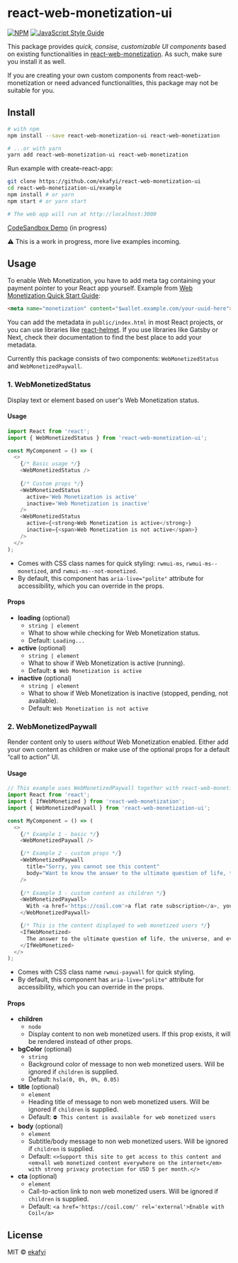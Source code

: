 # react-web-monetization-ui

[![NPM](https://img.shields.io/npm/v/react-web-monetization-ui.svg)](https://www.npmjs.com/package/react-web-monetization-ui) [![JavaScript Style Guide](https://img.shields.io/badge/code_style-standard-brightgreen.svg)](https://standardjs.com)

This package provides _quick, consise, customizable UI components_ based on existing functionalities in [react-web-monetization](https://github.com/sharafian/react-web-monetization). As such, make sure you install it as well.

If you are creating your own custom components from react-web-monetization or need advanced functionalities, this package may not be suitable for you.

## Install

```bash
# with npm
npm install --save react-web-monetization-ui react-web-monetization

# ...or with yarn
yarn add react-web-monetization-ui react-web-monetization
```

Run example with create-react-app:

```bash
git clone https://github.com/ekafyi/react-web-monetization-ui
cd react-web-monetization-ui/example
npm install # or yarn
npm start # or yarn start

# The web app will run at http://localhost:3000
```

[CodeSandbox Demo](https://codesandbox.io/s/react-web-monetization-ui-examples-5r1ck) (in progress)

⚠️ This is a work in progress, more live examples incoming.

## Usage

To enable Web Monetization, you have to add meta tag containing your payment pointer to your React app yourself. Example from [Web Monetization Quick Start Guide](https://webmonetization.org/docs/getting-started):

```html
<meta name="monetization" content="$wallet.example.com/your-uuid-here">
```

You can add the metadata in `public/index.html` in most React projects, or you can use libraries like [react-helmet](https://github.com/nfl/react-helmet). If you use libraries like Gatsby or Next, check their documentation to find the best place to add your metadata.

Currently this package consists of two components: `WebMonetizedStatus` and `WebMonetizedPaywall`.

### 1. WebMonetizedStatus

Display text or element based on user's Web Monetization status.

#### Usage

```js
import React from 'react';
import { WebMonetizedStatus } from 'react-web-monetization-ui';

const MyComponent = () => (
  <>    
    {/* Basic usage */}
    <WebMonetizedStatus />
    
    {/* Custom props */}
    <WebMonetizedStatus
      active='Web Monetization is active'
      inactive='Web Monetization is inactive'
    />
    <WebMonetizedStatus
      active={<strong>Web Monetization is active</strong>}
      inactive={<span>Web Monetization is not active</span>}
    />
  </>
);
```

- Comes with CSS class names for quick styling: `rwmui-ms`, `rwmui-ms--monetized`, and `rwmui-ms--not-monetized`.
- By default, this component has `aria-live="polite"` attribute for accessibility, which you can override in the props.

#### Props

- **loading** (optional)
  - `string | element`
  - What to show while checking for Web Monetization status.
  - Default: `Loading...`
- **active** (optional)
  - `string | element`
  - What to show if Web Monetization is active (running).
  - Default: `💲 Web Monetization is active`
- **inactive** (optional)
  - `string | element`
  - What to show if Web Monetization is inactive (stopped, pending, not available).
  - Default: `Web Monetization is not active`

### 2. WebMonetizedPaywall

Render content only to users _without_ Web Monetization enabled. Either add your own content as children or make use of the optional props for a default “call to action” UI.

#### Usage

```js
// This example uses WebMonetizedPaywall together with react-web-monetization's `IfWebMonetized` component
import React from 'react';
import { IfWebMonetized } from 'react-web-monetization';
import { WebMonetizedPaywall } from 'react-web-monetization-ui';

const MyComponent = () => (
  <>
    {/* Example 1 - basic */}
    <WebMonetizedPaywall />

    {/* Example 2 - custom props */}
    <WebMonetizedPaywall 
      title="Sorry, you cannot see this content"
      body="Want to know the answer to the ultimate question of life, the universe, and everything? Enable Web Monetization now."
    />
    
    {/* Example 3 - custom content as children */}
    <WebMonetizedPaywall>
      With <a href='https://coil.com'>a flat rate subscription</a>, you can support this site, get exclusive content, and explore lots of other interesting Web Monetized content.
    </WebMonetizedPaywall>

    {/* This is the content displayed to web monetized users */}
    <IfWebMonetized>
      The answer to the ultimate question of life, the universe, and everything is <strong>42</strong>.
    </IfWebMonetized>
  </>
);
```

- Comes with CSS class name `rwmui-paywall` for quick styling.
- By default, this component has `aria-live="polite"` attribute for accessibility, which you can override in the props.

#### Props

- **children**
  - `node`
  - Display content to non web monetized users. If this prop exists, it will be rendered instead of other props.
- **bgColor** (optional)
  - `string`
  - Background color of message to non web monetized users. Will be ignored if `children` is supplied.
  - Default: `hsla(0, 0%, 0%, 0.05)`
- **title** (optional)
  - `element`
  - Heading title of message to non web monetized users. Will be ignored if `children` is supplied.
  - Default: `⛔️ This content is available for web monetized users`
- **body** (optional)
  - `element`
  - Subtitle/body message to non web monetized users. Will be ignored if `children` is supplied.
  - Default: `<>Support this site to get access to this content and <em>all web monetized content everywhere on the internet</em> with strong privacy protection for USD 5 per month.</>`
- **cta** (optional)
  - `element`
  - Call-to-action link to non web monetized users. Will be ignored if `children` is supplied.
  - Default: `<a href='https://coil.com/' rel='external'>Enable with Coil</a>`

## License

MIT © [ekafyi](https://github.com/ekafyi)
